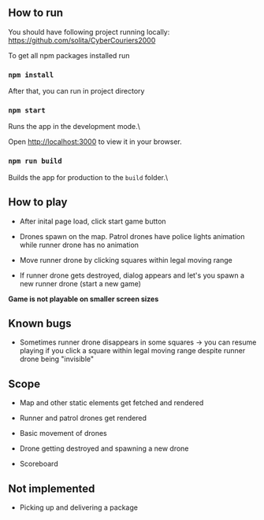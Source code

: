 ## How to run

You should have following project running locally:
https://github.com/solita/CyberCouriers2000

To get all npm packages installed run

### `npm install`

After that, you can run in project directory

### `npm start`

Runs the app in the development mode.\

Open [http://localhost:3000](http://localhost:3000) to view it in your browser.

### `npm run build`

Builds the app for production to the `build` folder.\

## How to play

- After inital page load, click start game button

- Drones spawn on the map. Patrol drones have police lights animation while runner drone has no animation

- Move runner drone by clicking squares within legal moving range

- If runner drone gets destroyed, dialog appears and let's you spawn a new runner drone (start a new game)

**Game is not playable on smaller screen sizes**

## Known bugs

- Sometimes runner drone disappears in some squares -> you can resume playing if you click a square within legal moving range despite runner drone being "invisible"

## Scope

- Map and other static elements get fetched and rendered

- Runner and patrol drones get rendered

- Basic movement of drones

- Drone getting destroyed and spawning a new drone

- Scoreboard

## Not implemented

- Picking up and delivering a package
